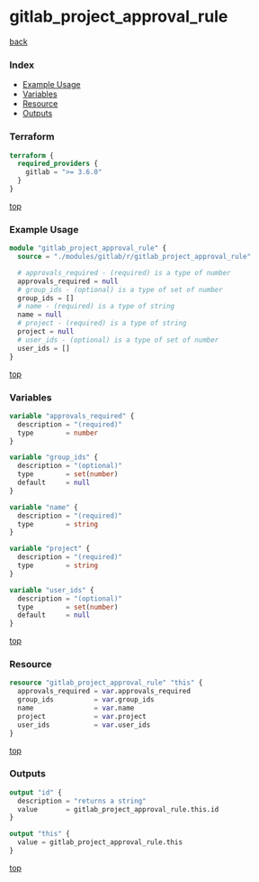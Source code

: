 # gitlab_project_approval_rule

[back](../gitlab.md)

### Index

- [Example Usage](#example-usage)
- [Variables](#variables)
- [Resource](#resource)
- [Outputs](#outputs)

### Terraform

```terraform
terraform {
  required_providers {
    gitlab = ">= 3.6.0"
  }
}
```

[top](#index)

### Example Usage

```terraform
module "gitlab_project_approval_rule" {
  source = "./modules/gitlab/r/gitlab_project_approval_rule"

  # approvals_required - (required) is a type of number
  approvals_required = null
  # group_ids - (optional) is a type of set of number
  group_ids = []
  # name - (required) is a type of string
  name = null
  # project - (required) is a type of string
  project = null
  # user_ids - (optional) is a type of set of number
  user_ids = []
}
```

[top](#index)

### Variables

```terraform
variable "approvals_required" {
  description = "(required)"
  type        = number
}

variable "group_ids" {
  description = "(optional)"
  type        = set(number)
  default     = null
}

variable "name" {
  description = "(required)"
  type        = string
}

variable "project" {
  description = "(required)"
  type        = string
}

variable "user_ids" {
  description = "(optional)"
  type        = set(number)
  default     = null
}
```

[top](#index)

### Resource

```terraform
resource "gitlab_project_approval_rule" "this" {
  approvals_required = var.approvals_required
  group_ids          = var.group_ids
  name               = var.name
  project            = var.project
  user_ids           = var.user_ids
}
```

[top](#index)

### Outputs

```terraform
output "id" {
  description = "returns a string"
  value       = gitlab_project_approval_rule.this.id
}

output "this" {
  value = gitlab_project_approval_rule.this
}
```

[top](#index)